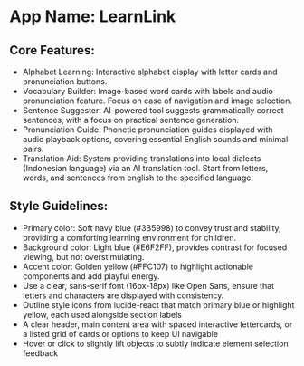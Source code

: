 # **App Name**: LearnLink

## Core Features:

- Alphabet Learning: Interactive alphabet display with letter cards and pronunciation buttons.
- Vocabulary Builder: Image-based word cards with labels and audio pronunciation feature. Focus on ease of navigation and image selection.
- Sentence Suggester: AI-powered tool suggests grammatically correct sentences, with a focus on practical sentence generation.
- Pronunciation Guide: Phonetic pronunciation guides displayed with audio playback options, covering essential English sounds and minimal pairs.
- Translation Aid: System providing translations into local dialects (Indonesian language) via an AI translation tool. Start from letters, words, and sentences from english to the specified language.

## Style Guidelines:

- Primary color: Soft navy blue (#3B5998) to convey trust and stability, providing a comforting learning environment for children.
- Background color: Light blue (#E6F2FF), provides contrast for focused viewing, but not overstimulating.
- Accent color: Golden yellow (#FFC107) to highlight actionable components and add playful energy.
- Use a clear, sans-serif font (16px-18px) like Open Sans, ensure that letters and characters are displayed with consistency.
- Outline style icons from lucide-react that match primary blue or highlight yellow, each used alongside section labels
- A clear header, main content area with spaced interactive lettercards, or a listed grid of cards or options to keep UI navigable
- Hover or click to slightly lift objects to subtly indicate element selection feedback